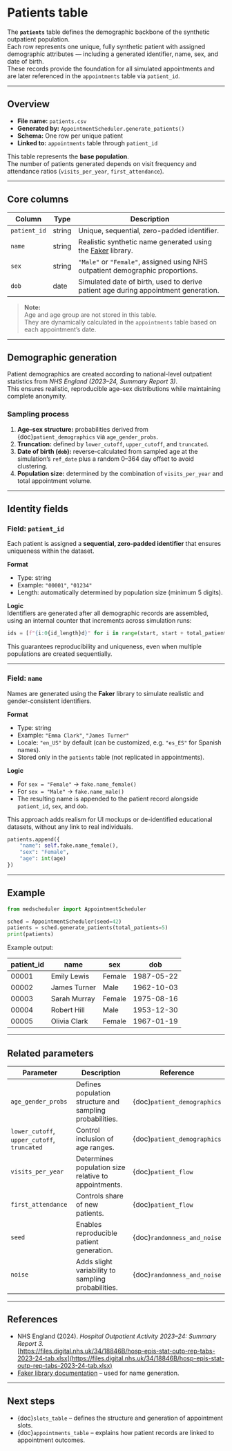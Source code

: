 # Patients table

The **`patients`** table defines the demographic backbone of the synthetic outpatient population.  
Each row represents one unique, fully synthetic patient with assigned demographic attributes — including a generated identifier, name, sex, and date of birth.  
These records provide the foundation for all simulated appointments and are later referenced in the `appointments` table via `patient_id`.

---

## Overview

- **File name:** `patients.csv`  
- **Generated by:** `AppointmentScheduler.generate_patients()`  
- **Schema:** One row per unique patient  
- **Linked to:** `appointments` table through `patient_id`  

This table represents the **base population**.  
The number of patients generated depends on visit frequency and attendance ratios (`visits_per_year`, `first_attendance`).

---

## Core columns

| Column | Type | Description |
|---------|------|-------------|
| `patient_id` | string | Unique, sequential, zero-padded identifier. |
| `name` | string | Realistic synthetic name generated using the [Faker](https://faker.readthedocs.io/) library. |
| `sex` | string | `"Male"` or `"Female"`, assigned using NHS outpatient demographic proportions. |
| `dob` | date | Simulated date of birth, used to derive patient age during appointment generation. |

> **Note:**  
> Age and age group are not stored in this table.  
> They are dynamically calculated in the `appointments` table based on each appointment’s date.

---

## Demographic generation

Patient demographics are created according to national-level outpatient statistics from *NHS England (2023–24, Summary Report 3)*.  
This ensures realistic, reproducible age–sex distributions while maintaining complete anonymity.

### Sampling process

1. **Age–sex structure:** probabilities derived from {doc}`patient_demographics` via `age_gender_probs`.  
2. **Truncation:** defined by `lower_cutoff`, `upper_cutoff`, and `truncated`.  
3. **Date of birth (`dob`):** reverse-calculated from sampled age at the simulation’s `ref_date` plus a random 0–364 day offset to avoid clustering.  
4. **Population size:** determined by the combination of `visits_per_year` and total appointment volume.

---

## Identity fields

### Field: `patient_id`

Each patient is assigned a **sequential, zero-padded identifier** that ensures uniqueness within the dataset.

**Format**  
- Type: string  
- Example: `"00001"`, `"01234"`  
- Length: automatically determined by population size (minimum 5 digits).  

**Logic**  
Identifiers are generated after all demographic records are assembled, using an internal counter that increments across simulation runs:

```python
ids = [f"{i:0{id_length}d}" for i in range(start, start + total_patients)]
```

This guarantees reproducibility and uniqueness, even when multiple populations are created sequentially.

---

### Field: `name`

Names are generated using the **Faker** library to simulate realistic and gender-consistent identifiers.

**Format**  
- Type: string  
- Example: `"Emma Clark"`, `"James Turner"`  
- Locale: `"en_US"` by default (can be customized, e.g. `"es_ES"` for Spanish names).  
- Stored only in the `patients` table (not replicated in appointments).  

**Logic**  
- For `sex = "Female"` → `fake.name_female()`  
- For `sex = "Male"` → `fake.name_male()`  
- The resulting name is appended to the patient record alongside `patient_id`, `sex`, and `dob`.

This approach adds realism for UI mockups or de-identified educational datasets, without any link to real individuals.

```python
patients.append({
    "name": self.fake.name_female(),
    "sex": "Female",
    "age": int(age)
})
```

---

## Example

```python
from medscheduler import AppointmentScheduler

sched = AppointmentScheduler(seed=42)
patients = sched.generate_patients(total_patients=5)
print(patients)
```

Example output:

| patient_id | name           | sex     | dob        |
|-------------|----------------|---------|------------|
| 00001       | Emily Lewis     | Female  | 1987-05-22 |
| 00002       | James Turner    | Male    | 1962-10-03 |
| 00003       | Sarah Murray    | Female  | 1975-08-16 |
| 00004       | Robert Hill     | Male    | 1953-12-30 |
| 00005       | Olivia Clark    | Female  | 1967-01-19 |

---

## Related parameters

| Parameter | Description | Reference |
|------------|--------------|------------|
| `age_gender_probs` | Defines population structure and sampling probabilities. | {doc}`patient_demographics` |
| `lower_cutoff`, `upper_cutoff`, `truncated` | Control inclusion of age ranges. | {doc}`patient_demographics` |
| `visits_per_year` | Determines population size relative to appointments. | {doc}`patient_flow` |
| `first_attendance` | Controls share of new patients. | {doc}`patient_flow` |
| `seed` | Enables reproducible patient generation. | {doc}`randomness_and_noise` |
| `noise` | Adds slight variability to sampling probabilities. | {doc}`randomness_and_noise` |

---

## References

- NHS England (2024). *Hospital Outpatient Activity 2023–24: Summary Report 3.*  
  [https://files.digital.nhs.uk/34/18846B/hosp-epis-stat-outp-rep-tabs-2023-24-tab.xlsx](https://files.digital.nhs.uk/34/18846B/hosp-epis-stat-outp-rep-tabs-2023-24-tab.xlsx)  
- [Faker library documentation](https://faker.readthedocs.io/en/master/) – used for name generation.

---

## Next steps

- {doc}`slots_table` – defines the structure and generation of appointment slots.  
- {doc}`appointments_table` – explains how patient records are linked to appointment outcomes.